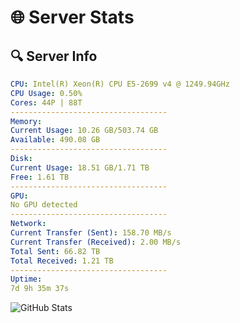 # 🌐 Server Stats
## 🔍 Server Info
```yaml
CPU: Intel(R) Xeon(R) CPU E5-2699 v4 @ 1249.94GHz
CPU Usage: 0.50%
Cores: 44P | 88T
-----------------------------------
Memory:
Current Usage: 10.26 GB/503.74 GB
Available: 490.08 GB
-----------------------------------
Disk:
Current Usage: 18.51 GB/1.71 TB
Free: 1.61 TB
-----------------------------------
GPU:
No GPU detected
-----------------------------------
Network:
Current Transfer (Sent): 158.70 MB/s
Current Transfer (Received): 2.00 MB/s
Total Sent: 66.82 TB
Total Received: 1.21 TB
-----------------------------------
Uptime:
7d 9h 35m 37s
```
![GitHub Stats](https://img.shields.io/badge/Updated-2025-02-15_08:18:55-blue)